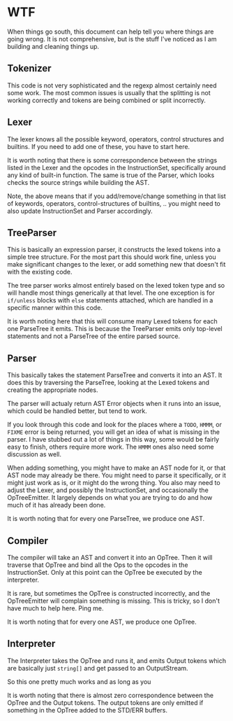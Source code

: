 <!----------------------------------------------------------------------------->
# WTF
<!----------------------------------------------------------------------------->

When things go south, this document can help tell you where things are going 
wrong. It is not comprehensive, but is the stuff I've noticed as I am 
building and cleaning things up. 

## Tokenizer

This code is not very sophisticated and the regexp almost certainly need 
some work. The most common issues is usually that the splitting is not 
working correctly and tokens are being combined or split incorrectly. 

## Lexer

The lexer knows all the possible keyword, operators, control structures and 
builtins. If you need to add one of these, you have to start here. 

It is worth noting that there is some correspondence between the strings listed 
in the Lexer and the opcodes in the InstructionSet, specifically around any 
kind of built-in function. The same is true of the Parser, which 
looks checks the source strings while building the AST. 

Note, the above means that if you add/remove/change something in that list of 
keywords, operators, control-structures of builtins, .. you might need to also 
update InstructionSet and Parser accordingly. 

## TreeParser

This is basically an expression parser, it constructs the lexed tokens into 
a simple tree structure. For the most part this should work fine, unless you 
make significant changes to the lexer, or add something new that doesn't fit 
with the existing code. 

The tree parser works almost entirely based on the lexed token type and so 
will handle most things generically at that level. The one exception is for 
`if/unless` blocks with `else` statements attached, which are handled in a
specific manner within this code. 

It is worth noting here that this will consume many Lexed tokens for each 
one ParseTree it emits. This is because the TreeParser emits only top-level 
statements and not a ParseTree of the entire parsed source. 

## Parser

This basically takes the statement ParseTree and converts it into an AST. It 
does this by traversing the ParseTree, looking at the Lexed tokens and creating 
the appropriate nodes. 

The parser will actualy return AST Error objects when it runs into an issue, 
which could be handled better, but tend to work. 

If you look through this code and look for the places where a `TODO`, `HMMM`, 
or `FIXME` error is being returned, you will get an idea of what is missing in 
the parser. I have stubbed out a lot of things in this way, some would be 
fairly easy to finish, others require more work. The `HMMM` ones also need some
discussion as well. 

When adding something, you might have to make an AST node for it, or that 
AST node may already be there. You might need to parse it specifically, or 
it might just work as is, or it might do the wrong thing. You also may need 
to adjust the Lexer, and possibly the InstructionSet, and occasionally the 
OpTreeEmitter. It largely depends on what you are trying to do and how much 
of it has already been done.

It is worth noting that for every one ParseTree, we produce one AST. 

## Compiler

The compiler will take an AST and convert it into an OpTree. Then it will 
traverse that OpTree and bind all the Ops to the opcodes in the InstructionSet. 
Only at this point can the OpTree be executed by the interpreter. 

It is rare, but sometimes the OpTree is constructed incorrectly, and the 
OpTreeEmitter will complain something is missing. This is tricky, so I don't 
have much to help here. Ping me. 

It is worth noting that for every one AST, we produce one OpTree. 

## Interpreter

The Interpreter takes the OpTree and runs it, and emits Output tokens which 
are basically just `string[]` and get passed to an OutputStream. 

So this one pretty much works and as long as you 

It is worth noting that there is almost zero correspondence between the 
OpTree and the Output tokens. The output tokens are only emitted if 
something in the OpTree added to the STD/ERR buffers. 






